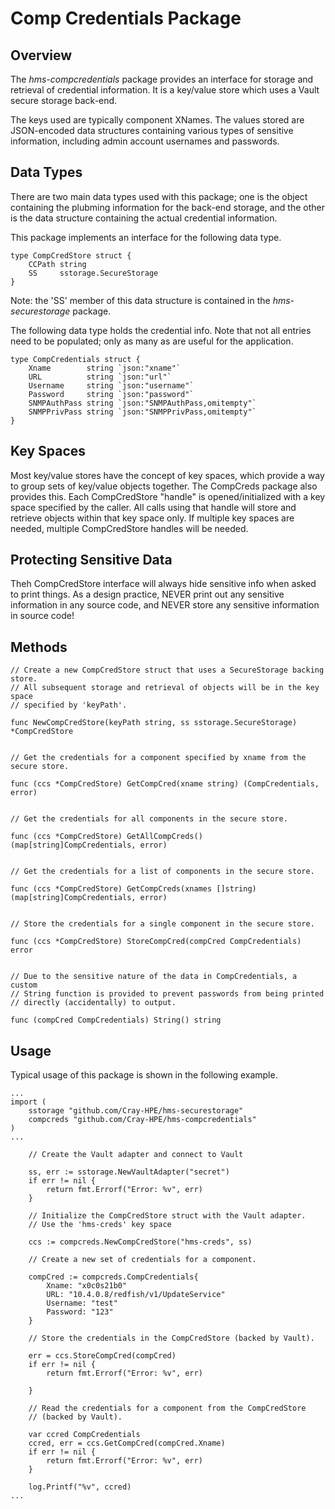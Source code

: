 # Comp Credentials Package

## Overview

The *hms-compcredentials* package provides an interface for storage and 
retrieval of credential information.  It is a key/value store which uses a 
Vault secure storage back-end.

The keys used are typically component XNames.  The values stored are
JSON-encoded data structures containing various types of sensitive information,
including admin account usernames and passwords.


## Data Types

There are two main data types used with this package; one is the object 
containing the plubming information for the back-end storage, and the other
is the data structure containing the actual credential information.

This package implements an interface for the following data type.

```
type CompCredStore struct {
	CCPath string
	SS     sstorage.SecureStorage
}
```

Note: the 'SS' member of this data structure is contained in the 
*hms-securestorage* package.

The following data type holds the credential info.  Note that not all entries
need to be populated; only as many as are useful for the application.

```
type CompCredentials struct {
	Xname        string `json:"xname"`
	URL          string `json:"url"`
	Username     string `json:"username"`
	Password     string `json:"password"`
	SNMPAuthPass string `json:"SNMPAuthPass,omitempty"`
	SNMPPrivPass string `json:"SNMPPrivPass,omitempty"`
}
```

## Key Spaces

Most key/value stores have the concept of key spaces, which provide a way to
group sets of key/value objects together.   The CompCreds package also provides
this.  Each CompCredStore "handle" is opened/initialized with a key space 
specified by the caller.  All calls using that handle will store and retrieve
objects within that key space only.   If multiple key spaces are needed,
multiple CompCredStore handles will be needed.


## Protecting Sensitive Data

Theh CompCredStore interface will always hide sensitive info when asked to
print things.   As a design practice, NEVER print out any sensitive information
in any source code, and NEVER store any sensitive information in source code!


## Methods

```
// Create a new CompCredStore struct that uses a SecureStorage backing store.
// All subsequent storage and retrieval of objects will be in the key space
// specified by 'keyPath'.

func NewCompCredStore(keyPath string, ss sstorage.SecureStorage) *CompCredStore


// Get the credentials for a component specified by xname from the secure store.

func (ccs *CompCredStore) GetCompCred(xname string) (CompCredentials, error)


// Get the credentials for all components in the secure store.

func (ccs *CompCredStore) GetAllCompCreds() (map[string]CompCredentials, error)


// Get the credentials for a list of components in the secure store.

func (ccs *CompCredStore) GetCompCreds(xnames []string) (map[string]CompCredentials, error)


// Store the credentials for a single component in the secure store.

func (ccs *CompCredStore) StoreCompCred(compCred CompCredentials) error


// Due to the sensitive nature of the data in CompCredentials, a custom 
// String function is provided to prevent passwords from being printed 
// directly (accidentally) to output.

func (compCred CompCredentials) String() string
```

## Usage

Typical usage of this package is shown in the following example.

```
...
import (
    sstorage "github.com/Cray-HPE/hms-securestorage"
    compcreds "github.com/Cray-HPE/hms-compcredentials"
)
...

    // Create the Vault adapter and connect to Vault

    ss, err := sstorage.NewVaultAdapter("secret")
    if err != nil {
        return fmt.Errorf("Error: %v", err)
    }

    // Initialize the CompCredStore struct with the Vault adapter.
	// Use the 'hms-creds' key space

    ccs := compcreds.NewCompCredStore("hms-creds", ss)

    // Create a new set of credentials for a component.

    compCred := compcreds.CompCredentials{
        Xname: "x0c0s21b0"
        URL: "10.4.0.8/redfish/v1/UpdateService"
        Username: "test"
        Password: "123"
    }

    // Store the credentials in the CompCredStore (backed by Vault).

    err = ccs.StoreCompCred(compCred)
    if err != nil {
        return fmt.Errorf("Error: %v", err)
        
    }

    // Read the credentials for a component from the CompCredStore
    // (backed by Vault).

    var ccred CompCredentials
    ccred, err = ccs.GetCompCred(compCred.Xname)
    if err != nil {
        return fmt.Errorf("Error: %v", err)
    }

    log.Printf("%v", ccred)
...
```



